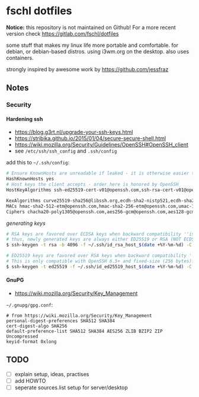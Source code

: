 # fschl dotfiles


**Notice:** this repository is not maintained on Github! For a more recent version check https://gitlab.com/fschl/dotfiles

some stuff that makes my linux life more portable and comfortable.
for debian, or debian-based distros. using i3wm.org on the desktop.
also uses containers.

strongly inspired by awesome work by https://github.com/jessfraz

## Notes


### Security

#### Hardening ssh

- https://blog.g3rt.nl/upgrade-your-ssh-keys.html
- https://stribika.github.io/2015/01/04/secure-secure-shell.html
- https://wiki.mozilla.org/Security/Guidelines/OpenSSH#OpenSSH_client
- see `/etc/ssh/ssh_config` and `.ssh/config`

add this to `~/.ssh/config`:

```bash
# Ensure KnownHosts are unreadable if leaked - it is otherwise easier to know which hosts your keys have access to.
HashKnownHosts yes
# Host keys the client accepts - order here is honored by OpenSSH
HostKeyAlgorithms ssh-ed25519-cert-v01@openssh.com,ssh-rsa-cert-v01@openssh.com,ssh-ed25519,ssh-rsa,ecdsa-sha2-nistp521-cert-v01@openssh.com,ecdsa-sha2-nistp384-cert-v01@openssh.com,ecdsa-sha2-nistp256-cert-v01@openssh.com,ecdsa-sha2-nistp521,ecdsa-sha2-nistp384,ecdsa-sha2-nistp256

KexAlgorithms curve25519-sha256@libssh.org,ecdh-sha2-nistp521,ecdh-sha2-nistp384,ecdh-sha2-nistp256,diffie-hellman-group-exchange-sha256
MACs hmac-sha2-512-etm@openssh.com,hmac-sha2-256-etm@openssh.com,umac-128-etm@openssh.com,hmac-sha2-512,hmac-sha2-256,umac-128@openssh.com
Ciphers chacha20-poly1305@openssh.com,aes256-gcm@openssh.com,aes128-gcm@openssh.com,aes256-ctr,aes192-ctr,aes128-ctr
```

*generating keys*

```bash
# RSA keys are favored over ECDSA keys when backward compatibility ''is required'',
# thus, newly generated keys are always either ED25519 or RSA (NOT ECDSA or DSA).
$ ssh-keygen -t rsa -b 4096 -f ~/.ssh/id_rsa_host_$(date +%Y-%m-%d) -C "Key to HOST for user-xyz"

# ED25519 keys are favored over RSA keys when backward compatibility ''is not required''.
# This is only compatible with OpenSSH 6.5+ and fixed-size (256 bytes).
$ ssh-keygen -t ed25519 -f ~/.ssh/id_ed25519_host_$(date +%Y-%m-%d) -C "Key to HOST for user-xyz"
```

#### GnuPG

- https://wiki.mozilla.org/Security/Key_Management

`~/.gnupg/gpg.conf`:

```
# from https://wiki.mozilla.org/Security/Key_Management
personal-digest-preferences SHA512 SHA384
cert-digest-algo SHA256
default-preference-list SHA512 SHA384 AES256 ZLIB BZIP2 ZIP Uncompressed
keyid-format 0xlong
```

## TODO

- [ ] explain setup, ideas, practises
- [ ] add HOWTO
- [ ] seperate sources.list setup for server/desktop

